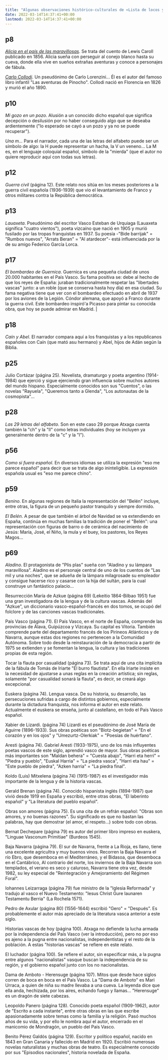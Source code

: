 ```yaml
---
title: "Algunas observaciones histórico-culturales de «Lista de locos y otros alfabetos»"
date: 2022-03-14T14:37:41+00:00
lastmod: 2022-03-14T14:37:41+00:00
---
```


## p8

[*Alicia en el país de las maravillosas*](https://es.wikipedia.org/wiki/Las_aventuras_de_Alicia_en_el_pa%C3%ADs_de_las_maravillas). Se trata del cuento de Lewis Caroll publicado en 1856. Alicia sueña con perseguir al conejo blanco hasta su cueva, donde ella vive en sueños extrañas aventuras y conoce a personajes de fábula.

*[Carlo Collodi](https://es.wikipedia.org/wiki/Carlo_Collodi)*. Un pseudónimo de Carlo Lorenzini... Él es el autor del famoso libro infantil "Las aventuras de Pinocho". Collodi nació en Florencia en 1826 y murió el año  1890.

## p10

*Mi gozo en un pozo*. Alusión a un conocido dicho español que significa decepción o desilusión por no haber conseguido algo que se deseaba ardientemente ("lo esperado se cayó a un pozo y ya no se puede recuperar").

*Una m...*  Para el narrador, cada una de las letras del alfabeto puede ser un símbolo de algo: la H puede representar un hacha, la V un veneno... La M es, en el lenguaje coloquial español, símbolo de la "mierda" (que el autor no quiere reproducir aquí con todas sus letras).

## p12

*Guerra civil* (página 12). Este relato nos sitúa en los meses posteriores a la guerra civil española (1936-1939) que vio el levantamiento de Franco y otros militares contra la República democrática.

## p13

*Lauaxeta*. Pseudónimo del escritor Vasco Esteban de Urquiaga (Lauaxeta significa "cuatro vientos"), poeta vizcaíno que nació en 1905 y murió fusilado por las tropas franquistas en 1937. Su poesía -"Bide barrijak" = "Rumbos nuevos", "Arrats Beran" = "Al atardecer"- está influenciada por la de su amigo Federico García Lorca.

## p17

*El bombardeo de Guernica*. Guernica es una pequeña ciudad de unos 20.000 habitantes en el País Vasco. Su fama positiva se: debe al hecho de que los reyes de España: juraban tradicionalmente respetar las "libertades vascas" junto: a un roble (que se conserva
hasta hoy día) en esa ciudad. Su fama negativa tiene que ver con el bombardeo efectuado en abril de 1937 por los aviones de la Legión. Cóndor alemana, que apoyó a Franco durante la guerra civil. Este bombardeo inspiró'a Picasso para pintar su conocida obra, que hoy
se puede admirar en Madrid. |

## p18

*Caín y Abel*. El narrador compara aquí a los franquistas y a los republicanos españoles con Caín (que mató asu hermano) y Abel, hijos de Adán según la Biblia.

## p25

Julio Cortázar (página 25). Novelista, dramaturgo y poeta argentino (1914-1984) que ejerció y sigue ejerciendo gran influencia sobre muchos autores del mundo hispano. Especialmente conocidos son sus "Cuentos", o las novelas "Rayuela", "Queremos tanto a Glenda", "Los autonautas de la cosmopista"...

## p28

*Las 29 letras del alfabeto*. Son en este caso 29 porque Atxaga cuenta también la "ch" y la "ll" como letras individuales (hoy se incluyen ya generalmente dentro de la "c" y la "l").

## p56

*Como si fuera español*. En diversos idiomas se utiliza la expresión "eso me parece español" para decir que se trata de algo ininteligible. La expresión
española usual es "eso me parece chino".

## p59

*Benino*. En algunas regiones de Italia la representación del "Belén" incluye, entre otras, la figura de un pequeño pastor tranquilo y siempre dormido.

*El Belén*. A pesar de que también el árbol de Navidad se va extendiendo en España, continúa en muchas familias la tradición de poner el "Belén": una representación con figuras de barro o de cerámica del nacimiento de Jesús: María, José, el Niño, la mula y el buey, los pastores, los Reyes Magos...

## p69

*Aladino*. El protagonista de "Plis plas" sueña con "Aladino y su lámpara maravillosa". Aladino es el personaje central de uno de los cuentos de "Las mil
y una noches", que se adueña de la lámpara milagrosade su empleador y consigue hacerse rico y casarse con la hija del sultán, para la cual construye un fantástico palacio...

Resurrección María de Azkue (página 69) (Lekeitio 1864-Bilbao 1951) fue una gran investigadora de la lengua y de la cultura vascas. Además del "Azkue", un diccionario vasco-español-francés en dos tomos, se ocupó del folclore y de las canciones vascas tradicionales.

País Vasco (página 71). El País Vasco, en el norte de España, comprende las provincias de Álava, Guipúzcoa y Vizcaya. Su capital es Vitoria. También comprende parte del departamento francés de los Pirineos Atlánticos y de Navarra, aunque estas dos regiones no pertenecen a la Comunidad Autónoma. Sobre todo desde la reinstauración de la democracia a partir de 1975 se extienden y se fomentan la lengua, la cultura y las tradiciones propias de esta región.

Tocar la flauta por casualidad (página 73). Se trata aquí de una cita implícita de la fábula de Tomás de Iriarte "El burro flautista". En ella Iriarte insiste en la necesidad de ajustarse a unas reglas en la creación artística; sin reglas, solamente "por casualidad sonará la flauta", es decir, se creará algo excepcional.

Euskera (página 74). Lengua vasca. De su historia, su desarrollo, las persecuciones sufridas a cargo de distintos gobiernos, especialmente durante la dictadura franquista, nos informa el autor en este relato. Actualmente el euskera se enseña, junto al castellano, en todo el País Vasco español.

Xabier de Lizardi. (página 74) Lizardi es el pseudónimo de José María de Aguirre (1896-1933). Sus obras poéticas son "Biotz-begietan" = "En el corazón y en los ojos" y "Umezurtz-Olerkiak" = "Poesías de huérfano".

Aresti (página 74). Gabriel Aresti (1933-1975), uno de los más influyentes poetas vascos de este siglo, aprendió vasco de mayor. Sus obras poéticas más importantes son "Maldan behera" = "Cuesta abajo", "Harri eta herri" = "Piedra y pueblo", "Euskal Harria" = "La piedra vasca", "Harri eta hau" = "Este pueblo de piedra", "Azken harria" = "La piedra final".

Koldo (Luis) Mitxelena (página 74) (1915-1987) es el investigador más importante de la lengua y de la historia vascas.

Gerald Brenan (página 74). Conocido hispanista inglés (1894-1987) que vivió desde 1919 en España y escribió, entre otras obras, "El laberinto español" y "La literatura del pueblo español".

Obras son amores (página 75). Es una cita de un refrán español: "Obras son amores, y no buenas razones". Su significado es que no bastan las palabras, hay que demostrar (el amor, el respeto...) sobre todo con obras.

Bernat Dechepare (página 79) es autor del primer libro impreso en euskera, "Linguae Vasconum Primitiae" (Burdeos 1545).

Baja Navarra (página 79). El sur de Navarra, frente a La Rioja, es llano, tiene una excelente agricultra y muy buenos vinos. Recorren la Baja Navarra el río Ebro, que
desemboca en el Mediterráneo, y el Bidasoa, que desemboca en el Cantábrico, Al contrario del norte, los inviernos de la Baja Navarra son templados, el verano es seco y caluroso, Navarra tiene otra vez, desde 1982, su ley especial de "Reintegración y Amejoramiento del
Régimen Foral".

Iohannes Leizarraga (página 79) fue ministro de la "Iglesia Reformada" y tradujo al vasco el Nuevo Testamento: "Iesus Christ Gure launaren Testamentu Berria" (La Rochela 1571).

Pedro de Axular (página 80) (1556-1644) escribió "Gero" = "Después". Es probablemente el autor más apreciado de la literatura vasca anterior a este siglo.

Historias vascas de hoy (página 100). Atxaga no defiende la lucha armada por la independencia del País Vasco (ver la introducción), pero no por eso es ajeno a la
pugna entre nacionalistas, independentistas y el resto de la población. A estas "historias vascas" se refiere en este relato.

El luchador (página 100). Se refiere el autor, sin especificar más, a la pugna entre algunos "nacionalistas" vasque buscan la independencia de su región, y el gobierno español junto con los no nacionalistas.

Dama de Amboto - Herensuge (página 107). Mitos que desde hace siglos corren de boca en boca en el País Vasco. La "Dama de Amboto" es Mari Urraca, a quien de niña su madre llevaba a una cueva. La leyenda dice que ella anda, hechizada, por los aires, echando fuego y llamas... "Herensuge" es un dragón de siete cabezas.

Leopoldo Panero (página 128). Conocido poeta español (1909-1962), autor de "Escrito a cada instante", entre otras obras en las que escribe apasionadamente sobre temas como la familia y la religión. Pasó muchos años de su vida, y por ello le nombra aquí el autor, encerrado en el manicomio de Mondragón, un pueblo del País Vasco.

Benito Pérez Galdós (página 129). Escritor y político español, nacido en 1843 en Gran Canaria y fallecido en Madrid en 1920. Escribió numerosas novelas naturalistas y muchas obras de teatro. Es especialmente conocido por sus "Episodios nacionales", historia novelada de España.

